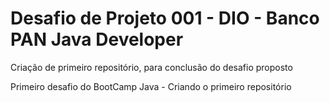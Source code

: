 # Desafio de Projeto 001 - DIO - Banco PAN Java Developer
Criação de primeiro repositório, para conclusão do desafio proposto


Primeiro desafio do BootCamp Java - Criando o primeiro repositório
